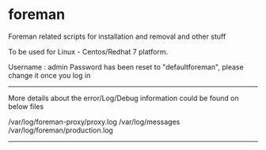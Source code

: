 # foreman
Foreman related scripts for installation and removal and other stuff

To be used for Linux - Centos/Redhat 7 platform.

Username : admin
Password has been reset to "defaultforeman", please change it once you log in

--------------------------------------------------------------------------------------------------
More details about the error/Log/Debug information could be found on below files

/var/log/foreman-proxy/proxy.log
/var/log/messages
/var/log/foreman/production.log

--------------------------------------------------------------------------------------------------

